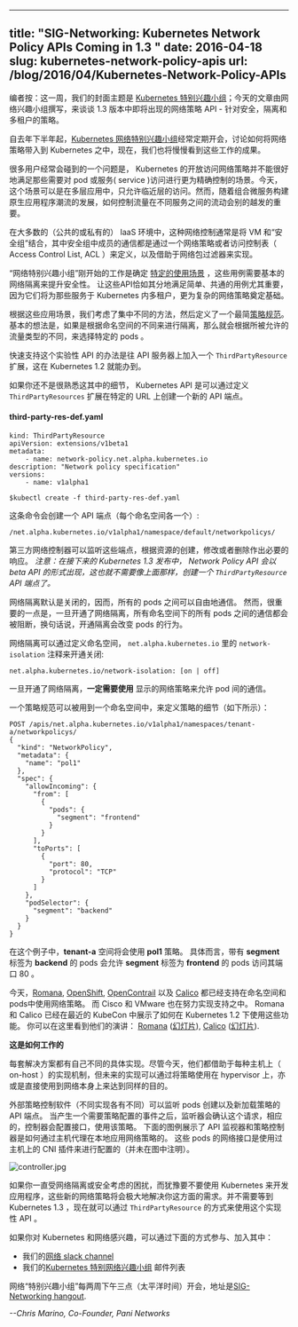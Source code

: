 <!-- ---
title: " SIG-Networking: Kubernetes Network Policy APIs Coming in 1.3 "
date: 2016-04-18
slug: kubernetes-network-policy-apis
url: /blog/2016/04/Kubernetes-Network-Policy-APIs
--- -->

---
title: "SIG-Networking: Kubernetes Network Policy APIs Coming in 1.3 "
date: 2016-04-18
slug: kubernetes-network-policy-apis
url: /blog/2016/04/Kubernetes-Network-Policy-APIs
---

<!-- _Editor’s note: This week we’re featuring [Kubernetes Special Interest Groups](https://github.com/kubernetes/kubernetes/wiki/Special-Interest-Groups-(SIGs)); Today’s post is by the Network-SIG team describing network policy APIs coming in 1.3 - policies for security, isolation and multi-tenancy._ -->

编者按：这一周，我们的封面主题是 [Kubernetes 特别兴趣小组](https://github.com/kubernetes/kubernetes/wiki/Special-Interest-Groups-(SIGs))；今天的文章由网络兴趣小组撰写，来谈谈 1.3 版本中即将出现的网络策略 API - 针对安全，隔离和多租户的策略。

<!-- The [Kubernetes network SIG](https://kubernetes.slack.com/messages/sig-network/) has been meeting regularly since late last year to work on bringing network policy to Kubernetes and we’re starting to see the results of this effort. -->

自去年下半年起，[Kubernetes 网络特别兴趣小组](https://kubernetes.slack.com/messages/sig-network/)经常定期开会，讨论如何将网络策略带入到 Kubernetes 之中，现在，我们也将慢慢看到这些工作的成果。

<!-- One problem many users have is that the open access network policy of Kubernetes is not suitable for applications that need more precise control over the traffic that accesses a pod or service. Today, this could be a multi-tier application where traffic is only allowed from a tier’s neighbor. But as new Cloud Native applications are built by composing microservices, the ability to control traffic as it flows among these services becomes even more critical. -->

很多用户经常会碰到的一个问题是， Kubernetes 的开放访问网络策略并不能很好地满足那些需要对 pod 或服务( service )访问进行更为精确控制的场景。今天，这个场景可以是在多层应用中，只允许临近层的访问。然而，随着组合微服务构建原生应用程序潮流的发展，如何控制流量在不同服务之间的流动会别的越发的重要。

<!-- In most IaaS environments (both public and private) this kind of control is provided by allowing VMs to join a ‘security group’ where traffic to members of the group is defined by a network policy or Access Control List (ACL) and enforced by a network packet filter. -->

在大多数的（公共的或私有的） IaaS 环境中，这种网络控制通常是将 VM 和“安全组”结合，其中安全组中成员的通信都是通过一个网络策略或者访问控制表（ Access Control List, ACL ）来定义，以及借助于网络包过滤器来实现。

<!-- The Network SIG started the effort by identifying [specific use case scenarios](https://docs.google.com/document/d/1blfqiH4L_fpn33ZrnQ11v7LcYP0lmpiJ_RaapAPBbNU/edit?pref=2&pli=1#) that require basic network isolation for enhanced security. Getting the API right for these simple and common use cases is important because they are also the basis for the more sophisticated network policies necessary for multi-tenancy within Kubernetes. -->

“网络特别兴趣小组”刚开始的工作是确定 [特定的使用场景](https://docs.google.com/document/d/1blfqiH4L_fpn33ZrnQ11v7LcYP0lmpiJ_RaapAPBbNU/edit?pref=2&pli=1#) ，这些用例需要基本的网络隔离来提升安全性。
让这些API恰如其分地满足简单、共通的用例尤其重要，因为它们将为那些服务于 Kubernetes 内多租户，更为复杂的网络策略奠定基础。

<!-- From these scenarios several possible approaches were considered and a minimal [policy specification](https://docs.google.com/document/d/1qAm-_oSap-f1d6a-xRTj6xaH1sYQBfK36VyjB5XOZug/edit) was defined. The basic idea is that if isolation were enabled on a per namespace basis, then specific pods would be selected where specific traffic types would be allowed. -->

根据这些应用场景，我们考虑了集中不同的方法，然后定义了一个最简[策略规范](https://docs.google.com/document/d/1qAm-_oSap-f1d6a-xRTj6xaH1sYQBfK36VyjB5XOZug/edit)。
基本的想法是，如果是根据命名空间的不同来进行隔离，那么就会根据所被允许的流量类型的不同，来选择特定的 pods 。

<!-- The simplest way to quickly support this experimental API is in the form of a ThirdPartyResource extension to the API Server, which is possible today in Kubernetes 1.2. -->

快速支持这个实验性 API 的办法是往 API 服务器上加入一个 `ThirdPartyResource` 扩展，这在 Kubernetes 1.2 就能办到。

<!-- If you’re not familiar with how this works, the Kubernetes API can be extended by defining ThirdPartyResources that create a new API endpoint at a specified URL. -->

如果你还不是很熟悉这其中的细节， Kubernetes API 是可以通过定义 `ThirdPartyResources` 扩展在特定的 URL 上创建一个新的 API 端点。

#### third-party-res-def.yaml

```
kind: ThirdPartyResource
apiVersion: extensions/v1beta1
metadata:
	- name: network-policy.net.alpha.kubernetes.io
description: "Network policy specification"
versions:
	- name: v1alpha1
```

```
$kubectl create -f third-party-res-def.yaml
```

<!-- This will create an API endpoint (one for each namespace): -->
这条命令会创建一个 API 端点（每个命名空间各一个）:

```
/net.alpha.kubernetes.io/v1alpha1/namespace/default/networkpolicys/
```

<!-- Third party network controllers can now listen on these endpoints and react as necessary when resources are created, modified or deleted. _Note: With the upcoming release of Kubernetes 1.3 - when the Network Policy API is released in beta form - there will be no need to create a ThirdPartyResource API endpoint as shown above._ -->


第三方网络控制器可以监听这些端点，根据资源的创建，修改或者删除作出必要的响应。
_注意：在接下来的 Kubernetes 1.3 发布中， Network Policy API 会以 beta API 的形式出现，这也就不需要像上面那样，创建一个 `ThirdPartyResource` API 端点了。_

<!-- Network isolation is off by default so that all pods can communicate as they normally do. However, it’s important to know that once network isolation is enabled, all traffic to all pods, in all namespaces is blocked, which means that enabling isolation is going to change the behavior of your pods -->

网络隔离默认是关闭的，因而，所有的 pods 之间可以自由地通信。
然而，很重要的一点是，一旦开通了网络隔离，所有命名空间下的所有 pods 之间的通信都会被阻断，换句话说，开通隔离会改变 pods 的行为。

<!-- Network isolation is enabled by defining the _network-isolation_ annotation on namespaces as shown below: -->

网络隔离可以通过定义命名空间， `net.alpha.kubernetes.io` 里的 `network-isolation` 注释来开通关闭:

```
net.alpha.kubernetes.io/network-isolation: [on | off]
```

<!-- Once network isolation is enabled, explicit network policies **must be applied** to enable pod communication. -->

一旦开通了网络隔离，**一定需要使用** 显示的网络策略来允许 pod 间的通信。

<!-- A policy specification can be applied to a namespace to define the details of the policy as shown below: -->

一个策略规范可以被用到一个命名空间中，来定义策略的细节（如下所示）：

```
POST /apis/net.alpha.kubernetes.io/v1alpha1/namespaces/tenant-a/networkpolicys/
{
  "kind": "NetworkPolicy",
  "metadata": {
    "name": "pol1"
  },
  "spec": {
    "allowIncoming": {
      "from": [
        {
          "pods": {
            "segment": "frontend"
          }
        }
      ],
      "toPorts": [
        {
          "port": 80,
          "protocol": "TCP"
        }
      ]
    },
    "podSelector": {
      "segment": "backend"
    }
  }
}
```

<!-- In this example, the ‘ **tenant-a** ’ namespace would get policy ‘ **pol1** ’ applied as indicated. Specifically, pods with the **segment** label ‘ **backend** ’ would allow TCP traffic on port 80 from pods with the **segment** label ‘ **frontend** ’ to be received. -->

在这个例子中，**tenant-a** 空间将会使用 **pol1** 策略。
具体而言，带有 **segment** 标签为 **backend** 的 pods 会允许 **segment** 标签为 **frontend** 的 pods 访问其端口 80 。


<!-- Today, [Romana](http://romana.io/), [OpenShift](https://www.openshift.com/), [OpenContrail](http://www.opencontrail.org/) and [Calico](http://projectcalico.org/) support network policies applied to namespaces and pods. Cisco and VMware are working on implementations as well. Both Romana and Calico demonstrated these capabilities with Kubernetes 1.2 recently at KubeCon. You can watch their presentations here: [Romana](https://www.youtube.com/watch?v=f-dLKtK6qCs) ([slides](http://www.slideshare.net/RomanaProject/kubecon-london-2016-ronana-cloud-native-sdn)), [Calico](https://www.youtube.com/watch?v=p1zfh4N4SX0) ([slides](http://www.slideshare.net/kubecon/kubecon-eu-2016-secure-cloudnative-networking-with-project-calico)).&nbsp; -->


今天，[Romana](http://romana.io/), [OpenShift](https://www.openshift.com/), [OpenContrail](http://www.opencontrail.org/) 以及 [Calico](http://projectcalico.org/) 都已经支持在命名空间和pods中使用网络策略。
而 Cisco 和 VMware 也在努力实现支持之中。
Romana 和 Calico 已经在最近的 KubeCon 中展示了如何在 Kubernetes 1.2 下使用这些功能。
你可以在这里看到他们的演讲：
[Romana](https://www.youtube.com/watch?v=f-dLKtK6qCs) ([幻灯片](http://www.slideshare.net/RomanaProject/kubecon-london-2016-ronana-cloud-native-sdn)),
[Calico](https://www.youtube.com/watch?v=p1zfh4N4SX0) ([幻灯片](http://www.slideshare.net/kubecon/kubecon-eu-2016-secure-cloudnative-networking-with-project-calico)).

<!-- **How does it work?** -->

**这是如何工作的**

<!-- Each solution has their their own specific implementation details. Today, they rely on some kind of on-host enforcement mechanism, but future implementations could also be built that apply policy on a hypervisor, or even directly by the network itself.&nbsp; -->

每套解决方案都有自己不同的具体实现。尽管今天，他们都借助于每种主机上（ on-host ）的实现机制，但未来的实现可以通过将策略使用在 hypervisor 上，亦或是直接使用到网络本身上来达到同样的目的。

<!-- External policy control software (specifics vary across implementations) will watch the new API endpoint for pods being created and/or new policies being applied. When an event occurs that requires policy configuration, the listener will recognize the change and a controller will respond by configuring the interface and applying the policy. &nbsp;The diagram below shows an API listener and policy controller responding to updates by applying a network policy locally via a host agent. The network interface on the pods is configured by a CNI plugin on the host (not shown). -->

外部策略控制软件（不同实现各有不同）可以监听 pods 创建以及新加载策略的 API 端点。
当产生一个需要策略配置的事件之后，监听器会确认这个请求，相应的，控制器会配置接口，使用该策略。
下面的图例展示了 API 监视器和策略控制器是如何通过主机代理在本地应用网络策略的。
这些 pods 的网络接口是使用过主机上的 CNI 插件来进行配置的（并未在图中注明）。

 ![controller.jpg](https://lh5.googleusercontent.com/zMEpLMYmask-B-rYWnbMyGb0M7YusPQFPS6EfpNOSLbkf-cM49V7rTDBpA6k9-Zdh2soMul39rz9rHFJfL-jnEn_mHbpg0E1WlM-wjU-qvQu9KDTQqQ9uBmdaeWynDDNhcT3UjX5)


<!-- If you’ve been holding back on developing applications with Kubernetes because of network isolation and/or security concerns, these new network policies go a long way to providing the control you need. No need to wait until Kubernetes 1.3 since network policy is available now as an experimental API enabled as a ThirdPartyResource. -->

如果你一直受网络隔离或安全考虑的困扰，而犹豫要不要使用 Kubernetes 来开发应用程序，这些新的网络策略将会极大地解决你这方面的需求。并不需要等到 Kubernetes 1.3 ，现在就可以通过 `ThirdPartyResource` 的方式来使用这个实现性 API 。


<!-- If you’re interested in Kubernetes and networking, there are several ways to participate - join us at:

- Our [Networking slack channel](https://kubernetes.slack.com/messages/sig-network/)
- Our [Kubernetes Networking Special Interest Group](https://groups.google.com/forum/#!forum/kubernetes-sig-network) email list -->

如果你对 Kubernetes 和网络感兴趣，可以通过下面的方式参与、加入其中：

- 我们的[网络 slack channel](https://kubernetes.slack.com/messages/sig-network/)
- 我们的[Kubernetes 特别网络兴趣小组](https://groups.google.com/forum/#!forum/kubernetes-sig-network) 邮件列表

<!-- The Networking “Special Interest Group,” which meets bi-weekly at 3pm (15h00) Pacific Time at [SIG-Networking hangout](https://zoom.us/j/5806599998). -->

网络“特别兴趣小组”每两周下午三点（太平洋时间）开会，地址是[SIG-Networking hangout](https://zoom.us/j/5806599998).

_--Chris Marino, Co-Founder, Pani Networks_
